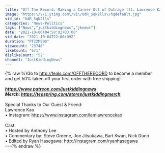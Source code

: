 ```yaml
---
title: "Off The Record: Making a Career Out of Outrage (ft. Lawrence Kao)"
image: "https:\/\/i.ytimg.com\/vi\/UdR_5qN2lls\/hqdefault.jpg"
vid_id: "UdR_5qN2lls"
categories: "News-Politics"
tags: ["News","justkiddingnews","jknews"]
date: "2021-10-06T04:58:02+03:00"
vid_date: "2021-10-04T22:00:09Z"
duration: "PT22M59S"
viewcount: "23748"
likeCount: "671"
dislikeCount: "52"
channel: "JustKiddingNews"
---
```

{% raw %}Go to <a rel="nofollow" target="blank" href="http://feals.com/OFFTHERECORD">http://feals.com/OFFTHERECORD</a> to become a member and get 50% taken off your first order with free shipping!<br />___________________________________________________________<br /><a rel="nofollow" target="blank" href="https://www.patreon.com/justkiddingnews">https://www.patreon.com/justkiddingnews</a><br />Merch: <a rel="nofollow" target="blank" href="https://teespring.com/stores/justkiddingmerch">https://teespring.com/stores/justkiddingmerch</a><br />___________________________________________________________<br />Special Thanks to Our Guest &amp; Friend:<br />Lawrence Kao<br />• Instagram: <a rel="nofollow" target="blank" href="https://www.instagram.com/iamlawrencekao">https://www.instagram.com/iamlawrencekao</a><br /><br />Cast:<br />• Hosted by Anthony Lee <br />• Commentary by: Steve Greene, Joe Jitsukawa, Bart Kwan, Nick Dunn<br />• Edited by Ryan Hasegawa: <a rel="nofollow" target="blank" href="http://instagram.com/ryanhasegawa">http://instagram.com/ryanhasegawa</a><br />---{% endraw %}
